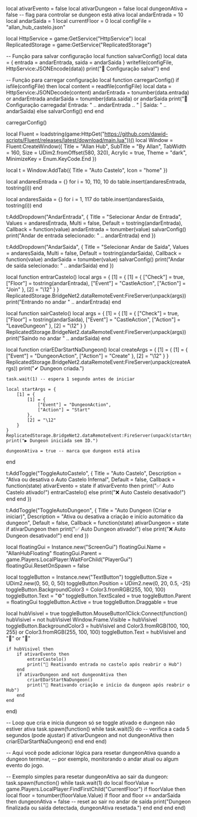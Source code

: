 local ativarEvento = false
local ativarDungeon = false
local dungeonAtiva = false -- flag para controlar se dungeon está ativa
local andarEntrada = 10
local andarSaida = 1
local currentFloor = 0
local configFile = "allan_hub_castelo.json"

local HttpService = game:GetService("HttpService")
local ReplicatedStorage = game:GetService("ReplicatedStorage")

-- Função para salvar configuração
local function salvarConfig()
    local data = {
        entrada = andarEntrada,
        saida = andarSaida
    }
    writefile(configFile, HttpService:JSONEncode(data))
    print("💾 Configuração salva!")
end

-- Função para carregar configuração
local function carregarConfig()
    if isfile(configFile) then
        local content = readfile(configFile)
        local data = HttpService:JSONDecode(content)
        andarEntrada = tonumber(data.entrada) or andarEntrada
        andarSaida = tonumber(data.saida) or andarSaida
        print("📂 Configuração carregada! Entrada: " .. andarEntrada .. " | Saída: " .. andarSaida)
    else
        salvarConfig()
    end
end

carregarConfig()

local Fluent = loadstring(game:HttpGet("https://github.com/dawid-scripts/Fluent/releases/latest/download/main.lua"))()
local Window = Fluent:CreateWindow({
    Title = "Allan Hub",
    SubTitle = "By Allan",
    TabWidth = 160,
    Size = UDim2.fromOffset(580, 320),
    Acrylic = true,
    Theme = "dark",
    MinimizeKey = Enum.KeyCode.End
})

local t = Window:AddTab({
    Title = "Auto Castelo",
    Icon = "home"
})

local andaresEntrada = {}
for i = 10, 110, 10 do
    table.insert(andaresEntrada, tostring(i))
end

local andaresSaida = {}
for i = 1, 117 do
    table.insert(andaresSaida, tostring(i))
end

t:AddDropdown("AndarEntrada", {
    Title = "Selecionar Andar de Entrada",
    Values = andaresEntrada,
    Multi = false,
    Default = tostring(andarEntrada),
    Callback = function(value)
        andarEntrada = tonumber(value)
        salvarConfig()
        print("Andar de entrada selecionado: " .. andarEntrada)
    end
})

t:AddDropdown("AndarSaida", {
    Title = "Selecionar Andar de Saída",
    Values = andaresSaida,
    Multi = false,
    Default = tostring(andarSaida),
    Callback = function(value)
        andarSaida = tonumber(value)
        salvarConfig()
        print("Andar de saída selecionado: " .. andarSaida)
    end
})

local function entrarCastelo()
    local args = {
        [1] = {
            [1] = {
                ["Check"] = true,
                ["Floor"] = tostring(andarEntrada),
                ["Event"] = "CastleAction",
                ["Action"] = "Join"
            },
            [2] = "\12"
        }
    }
    ReplicatedStorage.BridgeNet2.dataRemoteEvent:FireServer(unpack(args))
    print("Entrando no andar " .. andarEntrada)
end

local function sairCastelo()
    local args = {
        [1] = {
            [1] = {
                ["Check"] = true,
                ["Floor"] = tostring(andarSaida),
                ["Event"] = "CastleAction",
                ["Action"] = "LeaveDungeon"
            },
            [2] = "\12"
        }
    }
    ReplicatedStorage.BridgeNet2.dataRemoteEvent:FireServer(unpack(args))
    print("Saindo no andar " .. andarSaida)
end

local function criarEDarStartNaDungeon()
    local createArgs = {
        [1] = {
            [1] = {
                ["Event"] = "DungeonAction",
                ["Action"] = "Create"
            },
            [2] = "\12"
        }
    }
    ReplicatedStorage.BridgeNet2.dataRemoteEvent:FireServer(unpack(createArgs))
    print("✔ Dungeon criada.")

    task.wait(1) -- espera 1 segundo antes de iniciar

    local startArgs = {
        [1] = {
            [1] = {
                ["Event"] = "DungeonAction",
                ["Action"] = "Start"
            },
            [2] = "\12"
        }
    }
    ReplicatedStorage.BridgeNet2.dataRemoteEvent:FireServer(unpack(startArgs))
    print("▶ Dungeon iniciada sem ID.")

    dungeonAtiva = true -- marca que dungeon está ativa
end

t:AddToggle("ToggleAutoCastelo", {
    Title = "Auto Castelo",
    Description = "Ativa ou desativa o Auto Castelo Infernal",
    Default = false,
    Callback = function(state)
        ativarEvento = state
        if ativarEvento then
            print("✅ Auto Castelo ativado!")
            entrarCastelo()
        else
            print("❌ Auto Castelo desativado!")
        end
    end
})

t:AddToggle("ToggleAutoDungeon", {
    Title = "Auto Dungeon (Criar e iniciar)",
    Description = "Ativa ou desativa a criação e início automático da dungeon",
    Default = false,
    Callback = function(state)
        ativarDungeon = state
        if ativarDungeon then
            print("✅ Auto Dungeon ativado!")
        else
            print("❌ Auto Dungeon desativado!")
        end
    end
})

local floatingGui = Instance.new("ScreenGui")
floatingGui.Name = "AllanHubFloating"
floatingGui.Parent = game.Players.LocalPlayer:WaitForChild("PlayerGui")
floatingGui.ResetOnSpawn = false

local toggleButton = Instance.new("TextButton")
toggleButton.Size = UDim2.new(0, 50, 0, 50)
toggleButton.Position = UDim2.new(0, 20, 0.5, -25)
toggleButton.BackgroundColor3 = Color3.fromRGB(255, 100, 100)
toggleButton.Text = "⚙"
toggleButton.TextScaled = true
toggleButton.Parent = floatingGui
toggleButton.Active = true
toggleButton.Draggable = true

local hubVisivel = true
toggleButton.MouseButton1Click:Connect(function()
    hubVisivel = not hubVisivel
    Window.Frame.Visible = hubVisivel
    toggleButton.BackgroundColor3 = hubVisivel and Color3.fromRGB(100, 100, 255) or Color3.fromRGB(255, 100, 100)
    toggleButton.Text = hubVisivel and "🔼" or "🔽"

    if hubVisivel then
        if ativarEvento then
            entrarCastelo()
            print("🔁 Reativando entrada no castelo após reabrir o Hub")
        end
        if ativarDungeon and not dungeonAtiva then
            criarEDarStartNaDungeon()
            print("🔁 Reativando criação e início da dungeon após reabrir o Hub")
        end
    end
end)

-- Loop que cria e inicia dungeon só se toggle ativado e dungeon não estiver ativa
task.spawn(function()
    while task.wait(5) do -- verifica a cada 5 segundos (pode ajustar)
        if ativarDungeon and not dungeonAtiva then
            criarEDarStartNaDungeon()
        end
    end
end)

-- Aqui você pode adicionar lógica para resetar dungeonAtiva quando a dungeon terminar,
-- por exemplo, monitorando o andar atual ou algum evento do jogo.

-- Exemplo simples para resetar dungeonAtiva ao sair da dungeon:
task.spawn(function()
    while task.wait(1) do
        local floorValue = game.Players.LocalPlayer:FindFirstChild("CurrentFloor")
        if floorValue then
            local floor = tonumber(floorValue.Value)
            if floor and floor == andarSaida then
                dungeonAtiva = false -- reset ao sair no andar de saída
                print("Dungeon finalizada ou saída detectada, dungeonAtiva resetada.")
            end
        end
    end
end)